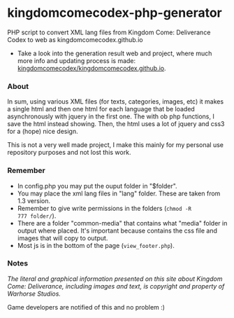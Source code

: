 # kingdomcomecodex-php-generator
PHP script to convert XML lang files from Kingdom Come: Deliverance Codex to web as kingdomcomecodex.github.io

* Take a look into the generation result web and project, where much more info and updating process is made: [kingdomcomecodex/kingdomcomecodex.github.io](https://github.com/kingdomcomecodex/kingdomcomecodex.github.io).

### About
In sum, using various XML files (for texts, categories, images, etc) it makes a single html and then one html for each language that be loaded asynchronously with jquery in the first one. The with ob php functions, I save the html instead showing. Then, the html uses a lot of jquery and css3 for a (hope) nice design.

This is not a very well made project, I make this mainly for my personal use repository purposes and not lost this work.

### Remember
* In config.php you may put the ouput folder in "$folder".
* You may place the xml lang files in "lang" folder. These are taken from 1.3 version.
* Remember to give write permissions in the folders (<code>chmod -R 777 folder/</code>).
* There are a folder "common-media" that contains what "media" folder in output where placed. It's important because contains the css file and images that will copy to output.
* Most js is in the bottom of the page (<code>view_footer.php</code>).

### Notes
*The literal and graphical information presented on this site about Kingdom Come: Deliverance, including images and text, is copyright and property of Warhorse Studios.*

Game developers are notified of this and no problem :)
